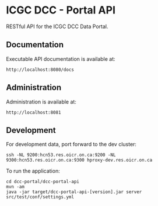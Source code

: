 ICGC DCC - Portal API
===

RESTful API for the ICGC DCC Data Portal. 

Documentation
---

Executable API documentation is available at:

	http://localhost:8080/docs

Administration
---

Administration is available at:

	http://localhost:8081

Development
---

For development data, port forward to the dev cluster:

	ssh -NL 9200:hcn53.res.oicr.on.ca:9200 -NL 9300:hcn53.res.oicr.on.ca:9300 hproxy-dev.res.oicr.on.ca

To run the application:
	
	cd dcc-portal/dcc-portal-api
	mvn -am
	java -jar target/dcc-portal-api-[version].jar server src/test/conf/settings.yml

